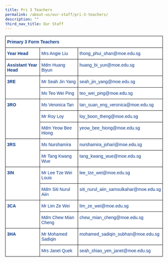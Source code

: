 ```yaml
---
title: Pri 3 Teachers
permalink: /about-us/our-staff/pri-3-teachers/
description: ""
third_nav_title: Our Staff
---
```

<style type="text/css">
.tg  {border-collapse:collapse;border-spacing:0;}
.tg td{border-color:black;border-style:solid;border-width:1px;font-family:Arial, sans-serif;font-size:14px;
  overflow:hidden;padding:10px 5px;word-break:normal;}
.tg th{border-color:black;border-style:solid;border-width:1px;font-family:Arial, sans-serif;font-size:14px;
  font-weight:normal;overflow:hidden;padding:10px 5px;word-break:normal;}
.tg .tg-ifvt{background-color:#FFF;color:#0C3989;font-weight:bold;text-align:left;vertical-align:top}
.tg .tg-vvbc{background-color:#FFF;color:#0C3989;text-align:left;vertical-align:top}
</style>
<table class="tg">
<thead>
  <tr>
    <th class="tg-ifvt" colspan="3" style="border: 1px solid black">Primary 3 Form Teachers</th>
  </tr>
</thead>
<tbody>
  <tr>
    <td class="tg-ifvt" style="border: 1px solid black"><b>Year Head</b></td>
    <td class="tg-vvbc" style="border: 1px solid black">Mrs Angie Liu</td>
    <td class="tg-vvbc" style="border: 1px solid black">thong_phui_shan@moe.edu.sg</td>
  </tr>
  <tr>
    <td class="tg-ifvt" style="border: 1px solid black"><b>Assistant Year Head</b></td>
    <td class="tg-vvbc" style="border: 1px solid black">Mdm Huang Biyun</td>
    <td class="tg-vvbc" style="border: 1px solid black">huang_bi_yun@moe.edu.sg</td>
  </tr>
  <tr>
    <td class="tg-ifvt" rowspan="2" style="border: 1px solid black"><b>3RE</b></td>
    <td class="tg-vvbc" style="border: 1px solid black">Mr Seah Jin Yang</td>
    <td class="tg-vvbc" style="border: 1px solid black">seah_jin_yang@moe.edu.sg</td>
  </tr>
  <tr>
    <td class="tg-vvbc" style="border: 1px solid black">Ms Teo Wei Ping</td>
    <td class="tg-vvbc" style="border: 1px solid black">teo_wei_ping@moe.edu.sg</td>
  </tr>
  <tr>
    <td class="tg-ifvt" rowspan="3" style="border: 1px solid black"><b>3RO</b></td>
    <td class="tg-vvbc" style="border: 1px solid black">Ms Veronica Tan</td>
    <td class="tg-vvbc" style="border: 1px solid black">tan_suan_eng_veronica@moe.edu.sg</td>
  </tr>
  <tr>
    <td class="tg-vvbc" style="border: 1px solid black">Mr Roy Loy</td>
    <td class="tg-vvbc" style="border: 1px solid black">loy_boon_theng@moe.edu.sg</td>
  </tr>
  <tr>
    <td class="tg-vvbc" style="border: 1px solid black">Mdm Yeow Bee Hiong</td>
    <td class="tg-vvbc" style="border: 1px solid black">yeow_bee_hiong@moe.edu.sg</td>
  </tr>
  <tr>
    <td class="tg-ifvt" rowspan="2" style="border: 1px solid black"><b>3RS</b></td>
    <td class="tg-vvbc" style="border: 1px solid black">Ms Nurshamira</td>
    <td class="tg-vvbc" style="border: 1px solid black">nurshamira_johari@moe.edu.sg</td>
  </tr>
  <tr>
    <td class="tg-vvbc" style="border: 1px solid black">Mr Tang Kwang Wue</td>
    <td class="tg-vvbc" style="border: 1px solid black">tang_kwang_wue@moe.edu.sg</td>
  </tr>
  <tr>
    <td class="tg-ifvt" rowspan="2" style="border: 1px solid black"><b>3IN</b></td>
    <td class="tg-vvbc" style="border: 1px solid black">Mr Lee Tze Wei Louis</td>
    <td class="tg-vvbc" style="border: 1px solid black">lee_tze_wei@moe.edu.sg</td>
  </tr>
  <tr>
    <td class="tg-vvbc" style="border: 1px solid black">Mdm Siti Nurul Aiin</td>
    <td class="tg-vvbc" style="border: 1px solid black">siti_nurul_aiin_samsulkahar@moe.edu.sg</td>
  </tr>
  <tr>
    <td class="tg-ifvt" rowspan="2" style="border: 1px solid black"><b>3CA</b></td>
    <td class="tg-vvbc" style="border: 1px solid black">Mr Lim Ze Wei</td>
    <td class="tg-vvbc" style="border: 1px solid black">lim_ze_wei@moe.edu.sg</td>
  </tr>
  <tr>
    <td class="tg-vvbc" style="border: 1px solid black">Mdm Chew Mian Cheng</td>
    <td class="tg-vvbc" style="border: 1px solid black">chew_mian_cheng@moe.edu.sg</td>
  </tr>
  <tr>
    <td class="tg-ifvt" rowspan="2" style="border: 1px solid black"><b>3HA</b></td>
    <td class="tg-vvbc" style="border: 1px solid black">Mr Mohamed Sadiqin</td>
    <td class="tg-vvbc" style="border: 1px solid black">mohamed_sadiqin_subhan@moe.edu.sg</td>
  </tr>
  <tr>
    <td class="tg-vvbc" style="border: 1px solid black">Mrs Janet Quek</td>
    <td class="tg-vvbc" style="border: 1px solid black">seah_shiao_yen_janet@moe.edu.sg</td>
  </tr>
</tbody>
</table>